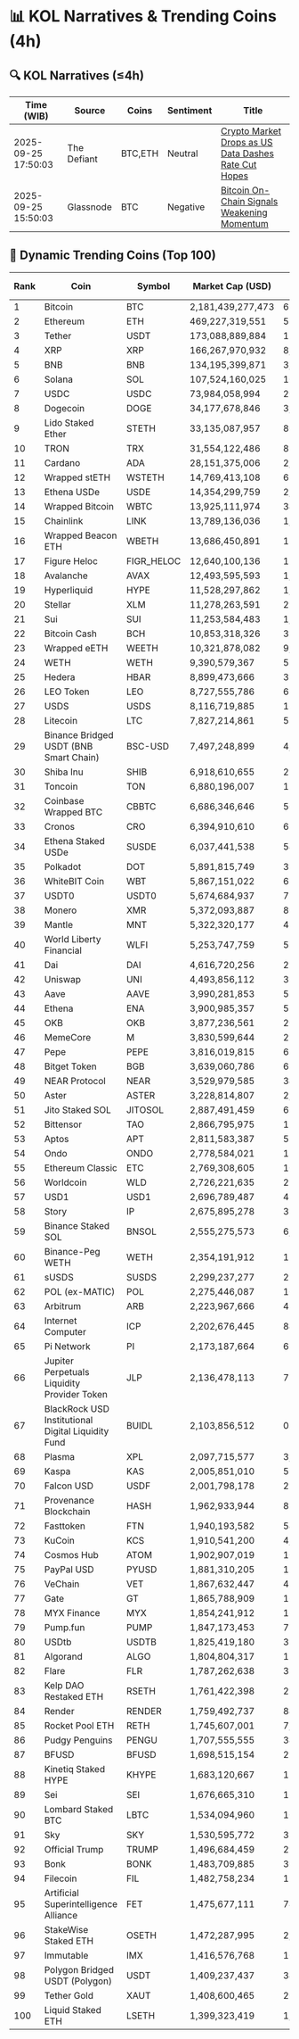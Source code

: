 # 📊 KOL Narratives & Trending Coins (4h)

## 🔍 KOL Narratives (≤4h)

| Time (WIB) | Source | Coins | Sentiment | Title |
|------------|--------|-------|-----------|-------|
| 2025-09-25 17:50:03 | The Defiant | BTC,ETH | Neutral | [Crypto Market Drops as US Data Dashes Rate Cut Hopes](https://thedefiant.io/example1) |
| 2025-09-25 15:50:03 | Glassnode | BTC | Negative | [Bitcoin On-Chain Signals Weakening Momentum](https://glassnode.com/example2) |

## 🚀 Dynamic Trending Coins (Top 100)

| Rank | Coin | Symbol | Market Cap (USD) | 24h Volume (USD) |
|------|------|--------|------------------|------------------|
| 1 | Bitcoin | BTC | 2,181,439,277,473 | 69,009,338,146 |
| 2 | Ethereum | ETH | 469,227,319,551 | 58,147,826,522 |
| 3 | Tether | USDT | 173,088,889,884 | 150,046,287,415 |
| 4 | XRP | XRP | 166,267,970,932 | 8,813,140,814 |
| 5 | BNB | BNB | 134,195,399,871 | 3,088,011,280 |
| 6 | Solana | SOL | 107,524,160,025 | 10,904,420,865 |
| 7 | USDC | USDC | 73,984,058,994 | 20,646,763,140 |
| 8 | Dogecoin | DOGE | 34,177,678,846 | 3,979,678,527 |
| 9 | Lido Staked Ether | STETH | 33,135,087,957 | 80,459,225 |
| 10 | TRON | TRX | 31,554,122,486 | 853,023,827 |
| 11 | Cardano | ADA | 28,151,375,006 | 2,005,454,751 |
| 12 | Wrapped stETH | WSTETH | 14,769,413,108 | 61,945,336 |
| 13 | Ethena USDe | USDE | 14,354,299,759 | 2,577,368,847 |
| 14 | Wrapped Bitcoin | WBTC | 13,925,111,974 | 346,535,131 |
| 15 | Chainlink | LINK | 13,789,136,036 | 1,074,080,344 |
| 16 | Wrapped Beacon ETH | WBETH | 13,686,450,891 | 18,486,571 |
| 17 | Figure Heloc | FIGR_HELOC | 12,640,100,136 | 157,199,128 |
| 18 | Avalanche | AVAX | 12,493,595,593 | 1,696,547,101 |
| 19 | Hyperliquid | HYPE | 11,528,297,862 | 1,108,896,209 |
| 20 | Stellar | XLM | 11,278,263,591 | 292,229,370 |
| 21 | Sui | SUI | 11,253,584,483 | 1,858,741,603 |
| 22 | Bitcoin Cash | BCH | 10,853,318,326 | 380,135,792 |
| 23 | Wrapped eETH | WEETH | 10,321,878,082 | 9,992,846 |
| 24 | WETH | WETH | 9,390,579,367 | 582,445,189 |
| 25 | Hedera | HBAR | 8,899,473,666 | 310,073,894 |
| 26 | LEO Token | LEO | 8,727,555,786 | 698,003 |
| 27 | USDS | USDS | 8,116,719,885 | 16,679,734 |
| 28 | Litecoin | LTC | 7,827,214,861 | 575,682,769 |
| 29 | Binance Bridged USDT (BNB Smart Chain) | BSC-USD | 7,497,248,899 | 4,808,519,188 |
| 30 | Shiba Inu | SHIB | 6,918,610,655 | 235,390,046 |
| 31 | Toncoin | TON | 6,880,196,007 | 155,630,122 |
| 32 | Coinbase Wrapped BTC | CBBTC | 6,686,346,646 | 500,672,437 |
| 33 | Cronos | CRO | 6,394,910,610 | 63,527,093 |
| 34 | Ethena Staked USDe | SUSDE | 6,037,441,538 | 546,803,919 |
| 35 | Polkadot | DOT | 5,891,815,749 | 357,335,568 |
| 36 | WhiteBIT Coin | WBT | 5,867,151,022 | 67,604,553 |
| 37 | USDT0 | USDT0 | 5,674,684,937 | 794,661,236 |
| 38 | Monero | XMR | 5,372,093,887 | 80,954,906 |
| 39 | Mantle | MNT | 5,322,320,177 | 476,684,233 |
| 40 | World Liberty Financial | WLFI | 5,253,747,759 | 517,682,296 |
| 41 | Dai | DAI | 4,616,720,256 | 239,883,097 |
| 42 | Uniswap | UNI | 4,493,856,112 | 361,890,392 |
| 43 | Aave | AAVE | 3,990,281,853 | 539,490,900 |
| 44 | Ethena | ENA | 3,900,985,357 | 520,232,525 |
| 45 | OKB | OKB | 3,877,236,561 | 201,385,851 |
| 46 | MemeCore | M | 3,830,599,644 | 28,475,185 |
| 47 | Pepe | PEPE | 3,816,019,815 | 673,710,697 |
| 48 | Bitget Token | BGB | 3,639,060,786 | 624,057,395 |
| 49 | NEAR Protocol | NEAR | 3,529,979,585 | 343,377,718 |
| 50 | Aster | ASTER | 3,228,814,807 | 2,578,206,837 |
| 51 | Jito Staked SOL | JITOSOL | 2,887,491,459 | 66,442,447 |
| 52 | Bittensor | TAO | 2,866,795,975 | 122,233,123 |
| 53 | Aptos | APT | 2,811,583,387 | 595,402,163 |
| 54 | Ondo | ONDO | 2,778,584,021 | 187,298,270 |
| 55 | Ethereum Classic | ETC | 2,769,308,605 | 103,129,569 |
| 56 | Worldcoin | WLD | 2,726,221,635 | 292,323,655 |
| 57 | USD1 | USD1 | 2,696,789,487 | 439,513,481 |
| 58 | Story | IP | 2,675,895,278 | 314,383,646 |
| 59 | Binance Staked SOL | BNSOL | 2,555,275,573 | 6,426,659 |
| 60 | Binance-Peg WETH | WETH | 2,354,191,912 | 125,159,082 |
| 61 | sUSDS | SUSDS | 2,299,237,277 | 23,108,680 |
| 62 | POL (ex-MATIC) | POL | 2,275,446,087 | 100,190,793 |
| 63 | Arbitrum | ARB | 2,223,967,666 | 497,927,185 |
| 64 | Internet Computer | ICP | 2,202,676,445 | 84,623,249 |
| 65 | Pi Network | PI | 2,173,187,664 | 68,633,971 |
| 66 | Jupiter Perpetuals Liquidity Provider Token | JLP | 2,136,478,113 | 77,184,344 |
| 67 | BlackRock USD Institutional Digital Liquidity Fund | BUIDL | 2,103,856,512 | 0.0 |
| 68 | Plasma | XPL | 2,097,715,577 | 3,464,972,241 |
| 69 | Kaspa | KAS | 2,005,851,010 | 59,496,546 |
| 70 | Falcon USD | USDF | 2,001,798,178 | 232,683,578 |
| 71 | Provenance Blockchain | HASH | 1,962,933,944 | 88,592 |
| 72 | Fasttoken | FTN | 1,940,193,582 | 54,821,133 |
| 73 | KuCoin | KCS | 1,910,541,200 | 4,679,711 |
| 74 | Cosmos Hub | ATOM | 1,902,907,019 | 107,591,807 |
| 75 | PayPal USD | PYUSD | 1,881,310,205 | 171,843,424 |
| 76 | VeChain | VET | 1,867,632,447 | 42,133,981 |
| 77 | Gate | GT | 1,865,788,909 | 16,854,045 |
| 78 | MYX Finance | MYX | 1,854,241,912 | 169,058,643 |
| 79 | Pump.fun | PUMP | 1,847,173,453 | 721,127,963 |
| 80 | USDtb | USDTB | 1,825,419,180 | 33,050,174 |
| 81 | Algorand | ALGO | 1,804,804,317 | 116,921,807 |
| 82 | Flare | FLR | 1,787,262,638 | 32,180,909 |
| 83 | Kelp DAO Restaked ETH | RSETH | 1,761,422,398 | 21,077,265 |
| 84 | Render | RENDER | 1,759,492,737 | 84,218,816 |
| 85 | Rocket Pool ETH | RETH | 1,745,607,001 | 7,807,810 |
| 86 | Pudgy Penguins | PENGU | 1,707,555,555 | 348,347,817 |
| 87 | BFUSD | BFUSD | 1,698,515,154 | 21,609,504 |
| 88 | Kinetiq Staked HYPE | KHYPE | 1,683,120,667 | 116,777,708 |
| 89 | Sei | SEI | 1,676,665,310 | 162,432,519 |
| 90 | Lombard Staked BTC | LBTC | 1,534,094,960 | 10,642,355 |
| 91 | Sky | SKY | 1,530,595,772 | 33,309,792 |
| 92 | Official Trump | TRUMP | 1,496,684,459 | 299,018,033 |
| 93 | Bonk | BONK | 1,483,709,885 | 301,956,573 |
| 94 | Filecoin | FIL | 1,482,758,234 | 193,697,694 |
| 95 | Artificial Superintelligence Alliance | FET | 1,475,677,111 | 74,011,423 |
| 96 | StakeWise Staked ETH | OSETH | 1,472,287,995 | 2,409,001 |
| 97 | Immutable | IMX | 1,416,576,768 | 101,489,682 |
| 98 | Polygon Bridged USDT (Polygon) | USDT | 1,409,237,437 | 34,341,182 |
| 99 | Tether Gold | XAUT | 1,408,600,465 | 205,788,312 |
| 100 | Liquid Staked ETH | LSETH | 1,399,323,419 | 1,170,674 |